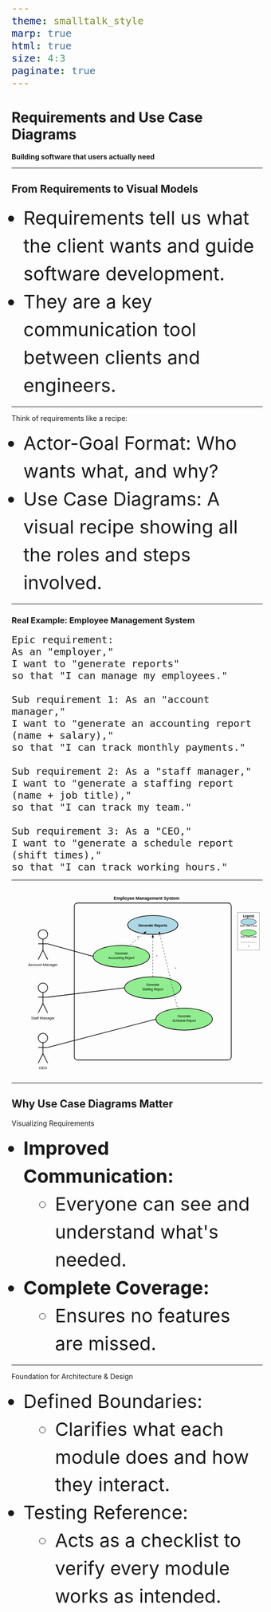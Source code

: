 ```yaml
---
theme: smalltalk_style
marp: true
html: true
size: 4:3
paginate: true
---
```


<!-- _class: lead -->
# Requirements and Use Case Diagrams

**Building software that users actually need**

---
## From Requirements to Visual Models

- Requirements tell us what the client wants and guide software development.
-	They are a key communication tool between clients and engineers.

--- 

Think of requirements like a recipe:

-	Actor-Goal Format: Who wants what, and why?
-	Use Case Diagrams: A visual recipe showing all the roles and steps involved.



---
### Real Example: Employee Management System

<style scoped> 
code { font-size: 15pt !important; line-height: 1.2 !important;} 
</style> 

```
Epic requirement: 
As an "employer," 
I want to "generate reports" 
so that "I can manage my employees." 

Sub requirement 1: As an "account manager,"
I want to "generate an accounting report (name + salary),"
so that "I can track monthly payments."

Sub requirement 2: As a "staff manager,"
I want to "generate a staffing report (name + job title),"
so that "I can track my team."

Sub requirement 3: As a "CEO,"
I want to "generate a schedule report (shift times),"
so that "I can track working hours."
```

---

<svg viewBox="0 0 800 600" xmlns="http://www.w3.org/2000/svg">
  <!-- System Boundary -->
  <rect x="200" y="50" width="500" height="500" fill="none" stroke="black" stroke-width="2" rx="10"/>
  <text x="430" y="40" text-anchor="middle" font-family="Arial" font-size="14" font-weight="bold">Employee Management System</text>
  
  <!-- Actors -->
  <!-- Account Manager -->
  <circle cx="100" cy="150" r="15" fill="none" stroke="black" stroke-width="2"/>
  <line x1="100" y1="165" x2="100" y2="200" stroke="black" stroke-width="2"/>
  <line x1="85" y1="180" x2="115" y2="180" stroke="black" stroke-width="2"/>
  <line x1="100" y1="200" x2="85" y2="230" stroke="black" stroke-width="2"/>
  <line x1="100" y1="200" x2="115" y2="230" stroke="black" stroke-width="2"/>
  <text x="100" y="250" text-anchor="middle" font-family="Arial" font-size="12">Account Manager</text>
  
  <!-- Staff Manager -->
  <circle cx="100" cy="320" r="15" fill="none" stroke="black" stroke-width="2"/>
  <line x1="100" y1="335" x2="100" y2="370" stroke="black" stroke-width="2"/>
  <line x1="85" y1="350" x2="115" y2="350" stroke="black" stroke-width="2"/>
  <line x1="100" y1="370" x2="85" y2="400" stroke="black" stroke-width="2"/>
  <line x1="100" y1="370" x2="115" y2="400" stroke="black" stroke-width="2"/>
  <text x="100" y="420" text-anchor="middle" font-family="Arial" font-size="12">Staff Manager</text>
  
  <!-- CEO -->
  <circle cx="100" cy="480" r="15" fill="none" stroke="black" stroke-width="2"/>
  <line x1="100" y1="495" x2="100" y2="530" stroke="black" stroke-width="2"/>
  <line x1="85" y1="510" x2="115" y2="510" stroke="black" stroke-width="2"/>
  <line x1="100" y1="530" x2="85" y2="560" stroke="black" stroke-width="2"/>
  <line x1="100" y1="530" x2="115" y2="560" stroke="black" stroke-width="2"/>
  <text x="100" y="580" text-anchor="middle" font-family="Arial" font-size="12">CEO</text>
  
  <!-- Use Cases -->
  <!-- Main Use Case: Generate Reports -->
  <ellipse cx="450" cy="120" rx="80" ry="30" fill="lightblue" stroke="black" stroke-width="2"/>
  <text x="450" y="125" text-anchor="middle" font-family="Arial" font-size="11" font-weight="bold">Generate Reports</text>
  
  <!-- Specific Use Cases -->
  <!-- Generate Accounting Report -->
  <ellipse cx="350" cy="220" rx="90" ry="35" fill="lightgreen" stroke="black" stroke-width="2"/>
  <text x="350" y="215" text-anchor="middle" font-family="Arial" font-size="10">Generate</text>
  <text x="350" y="228" text-anchor="middle" font-family="Arial" font-size="10">Accounting Report</text>
  
  <!-- Generate Staffing Report -->
  <ellipse cx="450" cy="320" rx="90" ry="35" fill="lightgreen" stroke="black" stroke-width="2"/>
  <text x="450" y="315" text-anchor="middle" font-family="Arial" font-size="10">Generate</text>
  <text x="450" y="328" text-anchor="middle" font-family="Arial" font-size="10">Staffing Report</text>
  
  <!-- Generate Schedule Report -->
  <ellipse cx="550" cy="420" rx="90" ry="35" fill="lightgreen" stroke="black" stroke-width="2"/>
  <text x="550" y="415" text-anchor="middle" font-family="Arial" font-size="10">Generate</text>
  <text x="550" y="428" text-anchor="middle" font-family="Arial" font-size="10">Schedule Report</text>
  
  <!-- Associations (Actor to Use Case) -->
  <line x1="115" y1="180" x2="260" y2="220" stroke="black" stroke-width="2"/>
  <line x1="115" y1="350" x2="360" y2="320" stroke="black" stroke-width="2"/>
  <line x1="115" y1="510" x2="460" y2="420" stroke="black" stroke-width="2"/>
  
  <!-- Include relationships (dashed arrows) -->
  <defs>
    <marker id="arrowhead" markerWidth="10" markerHeight="7" refX="10" refY="3.5" orient="auto">
      <polygon points="0 0, 10 3.5, 0 7" fill="black"/>
    </marker>
  </defs>
  
  <!-- Include arrows from specific use cases to main use case -->
  <line x1="370" y1="190" x2="430" y2="140" stroke="black" stroke-width="1" stroke-dasharray="5,5" marker-end="url(#arrowhead)"/>
  <text x="400" y="160" font-family="Arial" font-size="9"><<include>></text>
  
  <line x1="450" y1="285" x2="450" y2="150" stroke="black" stroke-width="1" stroke-dasharray="5,5" marker-end="url(#arrowhead)"/>
  <text x="460" y="220" font-family="Arial" font-size="9"><<include>></text>
  
  <line x1="530" y1="390" x2="470" y2="140" stroke="black" stroke-width="1" stroke-dasharray="5,5" marker-end="url(#arrowhead)"/>
  <text x="520" y="260" font-family="Arial" font-size="9"><<include>></text>
  
  <!-- Legend -->
  <rect x="720" y="80" width="70" height="120" fill="none" stroke="gray" stroke-width="1"/>
  <text x="755" y="95" text-anchor="middle" font-family="Arial" font-size="10" font-weight="bold">Legend</text>
  
  <ellipse cx="755" cy="110" rx="25" ry="10" fill="lightblue" stroke="black" stroke-width="1"/>
  <text x="755" y="125" text-anchor="middle" font-family="Arial" font-size="8">Epic Use Case</text>
  
  <ellipse cx="755" cy="145" rx="25" ry="10" fill="lightgreen" stroke="black" stroke-width="1"/>
  <text x="755" y="160" text-anchor="middle" font-family="Arial" font-size="8">Sub Use Case</text>
  
  <line x1="730" y1="175" x2="780" y2="175" stroke="black" stroke-width="1" stroke-dasharray="3,3"/>
  <text x="755" y="190" text-anchor="middle" font-family="Arial" font-size="8"><<include>></text>
</svg>

---
## Why Use Case Diagrams Matter

<style scoped> 
li { font-size: 26pt !important; line-height: 1.2 !important;} 
</style> 

Visualizing Requirements

- **Improved Communication:**  
  -  Everyone can see and understand what's needed.
- **Complete Coverage:**  
  -  Ensures no features are missed.

---
<style scoped> 
li { font-size: 28pt !important; line-height: 1.5 !important;} 
</style> 

Foundation for Architecture & Design

- Defined Boundaries:
  -  Clarifies what each module does and how they interact.
- Testing Reference:
  -  Acts as a checklist to verify every module works as intended.

